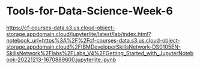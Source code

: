 # Tools-for-Data-Science-Week-6
https://cf-courses-data.s3.us.cloud-object-storage.appdomain.cloud/jupyterlite/latest/lab/index.html?notebook_url=https%3A%2F%2Fcf-courses-data.s3.us.cloud-object-storage.appdomain.cloud%2FIBMDeveloperSkillsNetwork-DS0105EN-SkillsNetwork%2Flabs%2FLabs_V4%2FGetting_Started_with_JupyterNotebook-20221213-1670889600.jupyterlite.ipynb
